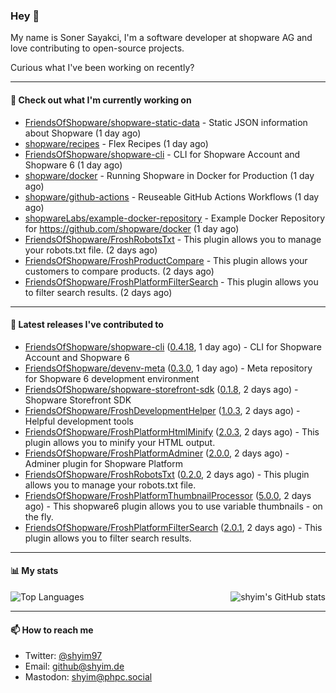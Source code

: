 ### Hey 👋

My name is Soner Sayakci, I'm a software developer at shopware AG and love contributing to open-source projects.

Curious what I've been working on recently?

---

#### 👷 Check out what I'm currently working on

- [FriendsOfShopware/shopware-static-data](https://github.com/FriendsOfShopware/shopware-static-data) - Static JSON information about Shopware (1 day ago)
- [shopware/recipes](https://github.com/shopware/recipes) - Flex Recipes (1 day ago)
- [FriendsOfShopware/shopware-cli](https://github.com/FriendsOfShopware/shopware-cli) - CLI for Shopware Account and Shopware 6 (1 day ago)
- [shopware/docker](https://github.com/shopware/docker) - Running Shopware in Docker for Production (1 day ago)
- [shopware/github-actions](https://github.com/shopware/github-actions) - Reuseable GitHub Actions Workflows (1 day ago)
- [shopwareLabs/example-docker-repository](https://github.com/shopwareLabs/example-docker-repository) - Example Docker Repository for https://github.com/shopware/docker (1 day ago)
- [FriendsOfShopware/FroshRobotsTxt](https://github.com/FriendsOfShopware/FroshRobotsTxt) - This plugin allows you to manage your robots.txt file. (2 days ago)
- [FriendsOfShopware/FroshProductCompare](https://github.com/FriendsOfShopware/FroshProductCompare) - This plugin allows your customers to compare products. (2 days ago)
- [FriendsOfShopware/FroshPlatformFilterSearch](https://github.com/FriendsOfShopware/FroshPlatformFilterSearch) - This plugin allows you to filter search results. (2 days ago)

---

#### 🔭 Latest releases I've contributed to

- [FriendsOfShopware/shopware-cli](https://github.com/FriendsOfShopware/shopware-cli) ([0.4.18](https://github.com/FriendsOfShopware/shopware-cli/releases/tag/0.4.18), 1 day ago) - CLI for Shopware Account and Shopware 6
- [FriendsOfShopware/devenv-meta](https://github.com/FriendsOfShopware/devenv-meta) ([0.3.0](https://github.com/FriendsOfShopware/devenv-meta/releases/tag/0.3.0), 1 day ago) - Meta repository for Shopware 6 development environment
- [FriendsOfShopware/shopware-storefront-sdk](https://github.com/FriendsOfShopware/shopware-storefront-sdk) ([0.1.8](https://github.com/FriendsOfShopware/shopware-storefront-sdk/releases/tag/0.1.8), 2 days ago) - Shopware Storefront SDK
- [FriendsOfShopware/FroshDevelopmentHelper](https://github.com/FriendsOfShopware/FroshDevelopmentHelper) ([1.0.3](https://github.com/FriendsOfShopware/FroshDevelopmentHelper/releases/tag/1.0.3), 2 days ago) - Helpful development tools
- [FriendsOfShopware/FroshPlatformHtmlMinify](https://github.com/FriendsOfShopware/FroshPlatformHtmlMinify) ([2.0.3](https://github.com/FriendsOfShopware/FroshPlatformHtmlMinify/releases/tag/2.0.3), 2 days ago) - This plugin allows you to minify your HTML output.
- [FriendsOfShopware/FroshPlatformAdminer](https://github.com/FriendsOfShopware/FroshPlatformAdminer) ([2.0.0](https://github.com/FriendsOfShopware/FroshPlatformAdminer/releases/tag/2.0.0), 2 days ago) - Adminer plugin for Shopware Platform
- [FriendsOfShopware/FroshRobotsTxt](https://github.com/FriendsOfShopware/FroshRobotsTxt) ([0.2.0](https://github.com/FriendsOfShopware/FroshRobotsTxt/releases/tag/0.2.0), 2 days ago) - This plugin allows you to manage your robots.txt file.
- [FriendsOfShopware/FroshPlatformThumbnailProcessor](https://github.com/FriendsOfShopware/FroshPlatformThumbnailProcessor) ([5.0.0](https://github.com/FriendsOfShopware/FroshPlatformThumbnailProcessor/releases/tag/5.0.0), 2 days ago) - This shopware6 plugin allows you to use variable thumbnails - on the fly.
- [FriendsOfShopware/FroshPlatformFilterSearch](https://github.com/FriendsOfShopware/FroshPlatformFilterSearch) ([2.0.1](https://github.com/FriendsOfShopware/FroshPlatformFilterSearch/releases/tag/2.0.1), 2 days ago) - This plugin allows you to filter search results.

---

#### 📊 My stats

<img align="right" alt="shyim's GitHub stats" src="https://github-readme-stats.vercel.app/api?username=shyim&count_private=1&show_icons=true&" />

![Top Languages](https://github-readme-stats.vercel.app/api/top-langs/?username=shyim)

---

#### 📫 How to reach me

- Twitter: [@shyim97](https://twitter.com/shyim97)
- Email: [github@shyim.de](mailto://github@shyim.de)
- Mastodon: <a rel="me" href="https://phpc.social/@shyim">shyim@phpc.social</a>
